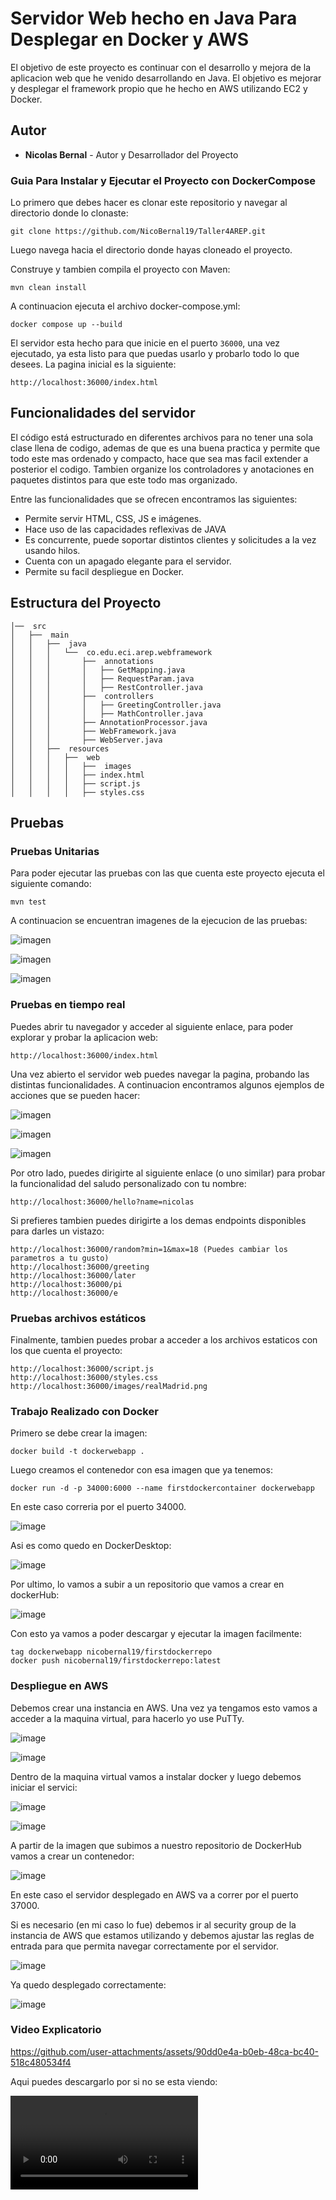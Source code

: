# Servidor Web hecho en Java Para Desplegar en Docker y AWS

El objetivo de este proyecto es continuar con el desarrollo y mejora de la aplicacion web que he venido desarrollando en Java. El objetivo es mejorar y desplegar el framework propio que he hecho en AWS utilizando EC2 y Docker.

## Autor

* **Nicolas Bernal** - Autor y Desarrollador del Proyecto

### Guia Para Instalar y Ejecutar el Proyecto con DockerCompose

Lo primero que debes hacer es clonar este repositorio y navegar al directorio donde lo clonaste:

```
git clone https://github.com/NicoBernal19/Taller4AREP.git
```

Luego navega hacia el directorio donde hayas cloneado el proyecto.

Construye y tambien compila el proyecto con Maven:

```
mvn clean install
```

A continuacion ejecuta el archivo docker-compose.yml:

```
docker compose up --build
```

El servidor esta hecho para que inicie en el puerto `36000`, una vez ejecutado, ya esta listo para que puedas usarlo y probarlo todo lo que desees. La pagina inicial es la siguiente:

```
http://localhost:36000/index.html
```

## Funcionalidades del servidor

El código está estructurado en diferentes archivos para no tener una sola clase llena de codigo, ademas de que es una buena practica y permite que todo este mas ordenado y compacto, hace que sea mas facil extender a posterior el codigo. Tambien organize los controladores y anotaciones en paquetes distintos para que este todo mas organizado.

Entre las funcionalidades que se ofrecen encontramos las siguientes:

- Permite servir HTML, CSS, JS e imágenes.
- Hace uso de las capacidades reflexivas de JAVA
- Es concurrente, puede soportar distintos clientes y solicitudes a la vez usando hilos.
- Cuenta con un apagado elegante para el servidor.
- Permite su facil despliegue en Docker.

## Estructura del Proyecto

```
│──  src
│   ├──  main
│   │   ├──  java
│   │   │   └──  co.edu.eci.arep.webframework
│   │   │       ├──  annotations
│   │   │       │   ├── GetMapping.java
│   │   │       │   ├── RequestParam.java
│   │   │       │   ├── RestController.java
│   │   │       ├──  controllers
│   │   │       │   ├── GreetingController.java
│   │   │       │   ├── MathController.java
│   │   │       ├── AnnotationProcessor.java
│   │   │       ├── WebFramework.java
│   │   │       ├── WebServer.java
│   │   ├──  resources
│   │   │   ├──  web
│   │   │   │   ├──  images
│   │   │   │   ├── index.html
│   │   │   │   ├── script.js
│   │   │   │   ├── styles.css
```

## Pruebas

### Pruebas Unitarias

Para poder ejecutar las pruebas con las que cuenta este proyecto ejecuta el siguiente comando:

```
mvn test
```

A continuacion se encuentran imagenes de la ejecucion de las pruebas:

![imagen](src/main/resources/web/images/1.png)

![imagen](src/main/resources/web/images/2.png)

![imagen](src/main/resources/web/images/3.png)

### Pruebas en tiempo real

Puedes abrir tu navegador y acceder al siguiente enlace, para poder explorar y probar la aplicacion web:

```
http://localhost:36000/index.html
```

Una vez abierto el servidor web puedes navegar la pagina, probando las distintas funcionalidades. A continuacion encontramos algunos ejemplos de acciones que se pueden hacer:

![imagen](src/main/resources/web/images/4.png)

![imagen](src/main/resources/web/images/5.png)

![imagen](src/main/resources/web/images/6.png)

Por otro lado, puedes dirigirte al siguiente enlace (o uno similar) para probar la funcionalidad del saludo personalizado con tu nombre:

```
http://localhost:36000/hello?name=nicolas
```

Si prefieres tambien puedes dirigirte a los demas endpoints disponibles para darles un vistazo:

```
http://localhost:36000/random?min=1&max=18 (Puedes cambiar los parametros a tu gusto)
http://localhost:36000/greeting
http://localhost:36000/later
http://localhost:36000/pi
http://localhost:36000/e
```

### Pruebas archivos estáticos

Finalmente, tambien puedes probar a acceder a los archivos estaticos con los que cuenta el proyecto:

```
http://localhost:36000/script.js
http://localhost:36000/styles.css
http://localhost:36000/images/realMadrid.png
```

### Trabajo Realizado con Docker

Primero se debe crear la imagen:

```
docker build -t dockerwebapp .
```

Luego creamos el contenedor con esa imagen que ya tenemos:

```
docker run -d -p 34000:6000 --name firstdockercontainer dockerwebapp
```
En este caso correria por el puerto 34000.

![image](https://github.com/user-attachments/assets/cb9683b6-2d29-4be4-9747-ba05cbd89f7b)

Asi es como quedo en DockerDesktop:

![image](https://github.com/user-attachments/assets/0c68e6da-0136-4be7-86b4-e5d01d669cee)

Por ultimo, lo vamos a subir a un repositorio que vamos a crear en dockerHub:

![image](https://github.com/user-attachments/assets/b38a13e2-593c-494b-a2bb-bfcfa7b52605)

Con esto ya vamos a poder descargar y ejecutar la imagen facilmente:

```
tag dockerwebapp nicobernal19/firstdockerrepo
docker push nicobernal19/firstdockerrepo:latest
```

### Despliegue en AWS

Debemos crear una instancia en AWS. Una vez ya tengamos esto vamos a acceder a la maquina virtual, para hacerlo yo use PuTTy.

![image](https://github.com/user-attachments/assets/65bed5ad-ac35-494c-a382-1c1385376662)

![image](https://github.com/user-attachments/assets/dcb77ee7-6c4f-457c-b24d-c48f6c439eaa)

Dentro de la maquina virtual vamos a instalar docker y luego debemos iniciar el servici:

![image](https://github.com/user-attachments/assets/811a0bd8-7642-4f65-bcd4-de1734e58ce6)

![image](https://github.com/user-attachments/assets/f2416879-ee5a-4ec5-904f-9f38389be57a)

A partir de la imagen que subimos a nuestro repositorio de DockerHub vamos a crear un contenedor:

![image](https://github.com/user-attachments/assets/b4cb296c-3998-48c2-b5b5-79f5a5afbced)

En este caso el servidor desplegado en AWS va a correr por el puerto 37000.

Si es necesario (en mi caso lo fue) debemos ir al security group de la instancia de AWS que estamos utilizando y debemos ajustar las reglas de entrada para que permita navegar correctamente por el servidor.

![image](https://github.com/user-attachments/assets/6975312b-5c49-40fa-8d56-5f889ba73812)

Ya quedo desplegado correctamente:

![image](https://github.com/user-attachments/assets/947e4ead-abbd-4a67-afb4-105157bca3a5)

### Video Explicatorio

https://github.com/user-attachments/assets/90dd0e4a-b0eb-48ca-bc40-518c480534f4

Aqui puedes descargarlo por si no se esta viendo:

![video](src/main/resources/web/images/VideoDespliegueDocker-AWS.mp4)
